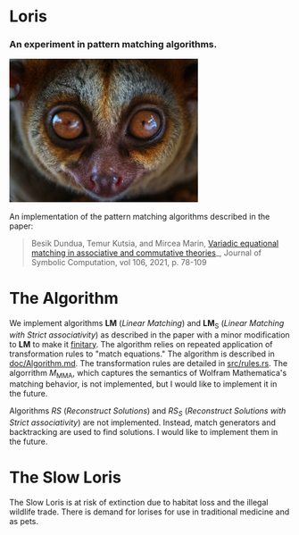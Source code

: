 # Loris

### An experiment in pattern matching algorithms.

<img src="loris.jpg" alt="Loris" style="zoom: 33%;" />

An implementation of the pattern matching algorithms described in the paper:

> Besik Dundua, Temur Kutsia, and Mircea Marin, 
> [Variadic equational matching in associative and commutative theories](http://www3.risc.jku.at/publications/download/risc_6260/variadic-equational-matching-jsc-final-with-mma-versions.pdf)_, 
> Journal of Symbolic Computation, vol 106, 2021, p. 78-109

# The Algorithm

We implement algorithms **LM** (_Linear Matching_) and **LM**$_{\text{S}}$ (_Linear Matching with
Strict associativity_) as described in the paper with a minor modification to **LM** to make it
[finitary](doc/Glossary.md). The algorithm relies on repeated application of transformation rules to "match
equations." The algorithm is described in [doc/Algorithm.md](doc/Algorithm.md). The transformation rules are
detailed in [src/rules.rs](src/rules.rs). The algorrithm $M_{\text{MMA}}$, which captures the semantics of
Wolfram Mathematica's matching behavior, is not implemented, but I would like to implement it in the future.

Algorithms $RS$ (_Reconstruct Solutions_) and $RS_S$ (_Reconstruct Solutions
with Strict associativity_) are not implemented. Instead, match generators and
backtracking are used to find solutions. I would like to implement them in the future.

# The Slow Loris

The Slow Loris is at risk of extinction due to habitat loss and the illegal wildlife trade. There is demand for 
lorises for use in traditional medicine and as pets. 
